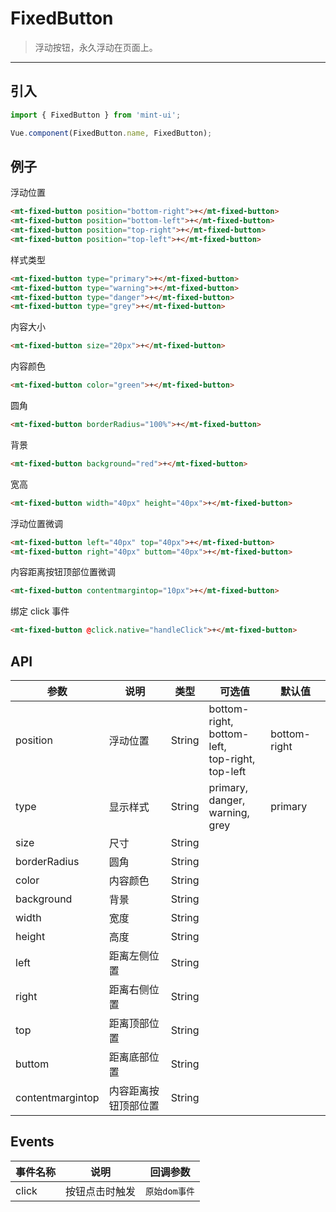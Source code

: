 <style>
.mint-navbar.is-fixed{
    position: relative !important;
}
.mint-navbar .mint-tab-item.is-selected{
    margin-bottom: 0 !important;
}

.mint-fixed-button{
    position: absolute !important;
}
div[smile-category="FixedButton"] > .smile-classify-item-content{
    min-height: 110px;
}
</style>

# FixedButton

> 浮动按钮，永久浮动在页面上。

------------

## 引入

```javascript
import { FixedButton } from 'mint-ui';

Vue.component(FixedButton.name, FixedButton);
```

## 例子
浮动位置

```html
<mt-fixed-button position="bottom-right">+</mt-fixed-button>
<mt-fixed-button position="bottom-left">+</mt-fixed-button>
<mt-fixed-button position="top-right">+</mt-fixed-button>
<mt-fixed-button position="top-left">+</mt-fixed-button>
```

样式类型

```html
<mt-fixed-button type="primary">+</mt-fixed-button>
<mt-fixed-button type="warning">+</mt-fixed-button>
<mt-fixed-button type="danger">+</mt-fixed-button>
<mt-fixed-button type="grey">+</mt-fixed-button>
```

内容大小

```html
<mt-fixed-button size="20px">+</mt-fixed-button>
```

内容颜色

```html
<mt-fixed-button color="green">+</mt-fixed-button>
```

圆角
```html
<mt-fixed-button borderRadius="100%">+</mt-fixed-button>
```

背景
```html
<mt-fixed-button background="red">+</mt-fixed-button>
```

宽高
```html
<mt-fixed-button width="40px" height="40px">+</mt-fixed-button>
```

浮动位置微调
```html
<mt-fixed-button left="40px" top="40px">+</mt-fixed-button>
<mt-fixed-button right="40px" buttom="40px">+</mt-fixed-button>
```

内容距离按钮顶部位置微调
```html
<mt-fixed-button contentmargintop="10px">+</mt-fixed-button>
```

绑定 click 事件
```html
<mt-fixed-button @click.native="handleClick">+</mt-fixed-button>
```

## API

| 参数 | 说明 | 类型 | 可选值 | 默认值 |
|------|-------|---------|-------|--------|
| position | 浮动位置 | String | bottom-right, <br>bottom-left, <br>top-right, <br>top-left | bottom-right |
| type | 显示样式 | String |  primary,<br> danger,<br> warning,<br> grey | primary |
| size | 尺寸 | String |  |  |
| borderRadius | 圆角 | String | | |
| color | 内容颜色 | String | | |
| background | 背景 | String | | |
| width | 宽度 | String | | |
| height | 高度 | String | | |
| left | 距离左侧位置 | String | | |
| right | 距离右侧位置 | String | | |
| top | 距离顶部位置 | String | | |
| buttom | 距离底部位置 | String | | |
| contentmargintop | 内容距离按钮顶部位置 | String | | |


## Events
| 事件名称 | 说明 | 回调参数 |
|---------- |-------- |---------- |
| click  | 按钮点击时触发 | `原始dom事件`  |
